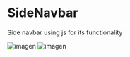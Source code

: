 # SideNavbar

Side navbar using js for its functionality


![imagen](https://user-images.githubusercontent.com/97565183/149197114-4bdd17e2-c2a0-41b7-ae3f-de40b0fa63a6.png) ![imagen](https://user-images.githubusercontent.com/97565183/149197044-73a2defd-39bf-4988-b25b-15112c3e6df8.png)

























